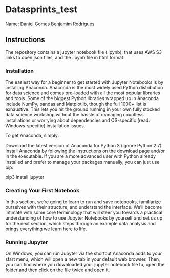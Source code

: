 # Datasprints_test

Name: Daniel Gomes Benjamim Rodrigues

## Instructions

The repository contains a jupyter notebook file (.ipynb), that uses AWS S3 links to open json files, and the .ipynb file in html format. 

### Installation

The easiest way for a beginner to get started with Jupyter Notebooks is by installing Anaconda. Anaconda is the most widely used Python distribution for data science and comes pre-loaded with all the most popular libraries and tools. Some of the biggest Python libraries wrapped up in Anaconda include NumPy, pandas and Matplotlib, though the full 1000+ list is exhaustive. This lets you hit the ground running in your own fully stocked data science workshop without the hassle of managing countless installations or worrying about dependencies and OS-specific (read: Windows-specific) installation issues.

To get Anaconda, simply:

Download the latest version of Anaconda for Python 3 (ignore Python 2.7).
Install Anaconda by following the instructions on the download page and/or in the executable.
If you are a more advanced user with Python already installed and prefer to manage your packages manually, you can just use pip:

pip3 install jupyter

### Creating Your First Notebook

In this section, we’re going to learn to run and save notebooks, familiarize ourselves with their structure, and understand the interface. We’ll become intimate with some core terminology that will steer you towards a practical understanding of how to use Jupyter Notebooks by yourself and set us up for the next section, which steps through an example data analysis and brings everything we learn here to life.

### Running Jupyter

On Windows, you can run Jupyter via the shortcut Anaconda adds to your start menu, which will open a new tab in your default web browser. Then, you can find where you downloaded your jupyter notebook file to, open the folder and then click on the file twice and open it.

